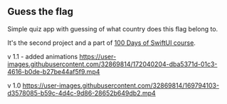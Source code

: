 ## Guess the flag

Simple quiz app with guessing of what country does this flag belong to.

It's the second project and a part of [100 Days of SwiftUI course](https://www.hackingwithswift.com/100/swiftui).

v 1.1 - added animations
https://user-images.githubusercontent.com/32869814/172040204-dba5371d-01c3-4616-b0de-b27be44af5f9.mp4


v 1.0
https://user-images.githubusercontent.com/32869814/169794103-d3578085-b59c-4d4c-9d86-28652b649db2.mp4
